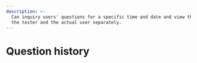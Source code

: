 ```yaml
---
description: >-
  Can inquiry users' questions for a specific time and date and view the logs of
  the tester and the actual user separately.
---
```


# Question history

